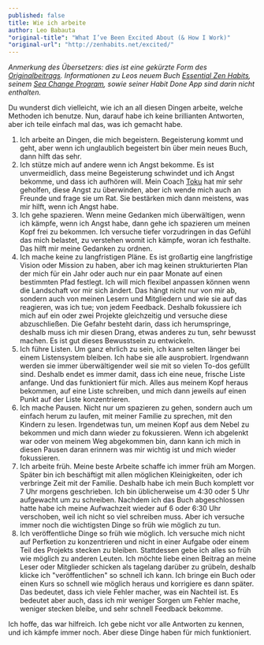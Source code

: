 ```yaml
---
published: false
title: Wie ich arbeite
author: Leo Babauta
"original-title": "What I’ve Been Excited About (& How I Work)"
"original-url": "http://zenhabits.net/excited/"
---
```


_Anmerkung des Übersetzers: dies ist eine gekürzte Form des [Originalbeitrags](http://zenhabits.net/excited/). Informationen zu Leos neuem Buch [Essential Zen Habits](http://zenhabits.net/essential/), seinem [Sea Change Program](http://seachange.zenhabits.net/), sowie seiner Habit Done App sind darin nicht enthalten._

Du wunderst dich vielleicht, wie ich an all diesen Dingen arbeite, welche Methoden ich benutze. Nun, darauf habe ich keine brillianten Antworten, aber ich teile einfach mal das, was ich gemacht habe.

1. Ich arbeite an Dingen, die mich begeistern. Begeisterung kommt und geht, aber wenn ich unglaublich begeistert bin über mein neues Buch, dann hilft das sehr.
2. Ich stütze mich auf andere wenn ich Angst bekomme. Es ist unvermeidlich, dass meine Begeisterung schwindet und ich Angst bekomme, und dass ich aufhören will. Mein Coach [Toku](http://unexecutive.com/) hat mir sehr geholfen, diese Angst zu überwinden, aber ich wende mich auch an Freunde und frage sie um Rat. Sie bestärken mich dann meistens, was mir hilft, wenn ich Angst habe.
3. Ich gehe spazieren. Wenn meine Gedanken mich überwältigen, wenn ich kämpfe, wenn ich Angst habe, dann gehe ich spazieren um meinen Kopf frei zu bekommen. Ich versuche tiefer vorzudringen in das Gefühl das mich belastet, zu verstehen womit ich kämpfe, woran ich festhalte. Das hilft mir meine Gedanken zu ordnen.
4. Ich mache keine zu langfristigen Pläne. Es ist großartig eine langfristige Vision oder Mission zu haben, aber ich mag keinen strukturierten Plan der mich für ein Jahr oder auch nur ein paar Monate auf einen bestimmten Pfad festlegt. Ich will mich flexibel anpassen können wenn die Landschaft vor mir sich ändert. Das hängt nicht nur von mir ab, sondern auch von meinen Lesern und Mitgliedern und wie sie auf das reagieren, was ich tue; von jedem Feedback. Deshalb fokussiere ich mich auf ein oder zwei Projekte gleichzeitig und versuche diese abzuschließen. Die Gefahr besteht darin, dass ich herumspringe, deshalb muss ich mir diesen Drang, etwas anderes zu tun, sehr bewusst machen. Es ist gut dieses Bewusstsein zu entwickeln.
5. Ich führe Listen. Um ganz ehrlich zu sein, ich kann selten länger bei einem Listensystem bleiben. Ich habe sie alle ausprobiert. Irgendwann werden sie immer überwältigender weil sie mit so vielen To-dos gefüllt sind. Deshalb endet es immer damit, dass ich eine neue, frische Liste anfange. Und das funktioniert für mich. Alles aus meinem Kopf heraus bekommen, auf eine Liste schreiben, und mich dann jeweils auf einen Punkt auf der Liste konzentrieren.
6. Ich mache Pausen. Nicht nur um spazieren zu gehen, sondern auch um einfach herum zu laufen, mit meiner Familie zu sprechen, mit den Kindern zu lesen. Irgendetwas tun, um meinen Kopf aus dem Nebel zu bekommen und mich dann wieder zu fokussieren. Wenn ich abgelenkt war oder von meinem Weg abgekommen bin, dann kann ich mich in diesen Pausen daran erinnern was mir wichtig ist und mich wieder fokussieren.
7. Ich arbeite früh. Meine beste Arbeite schaffe ich immer früh am Morgen. Später bin ich beschäftigt mit allen möglichen Kleinigkeiten, oder ich verbringe Zeit mit der Familie. Deshalb habe ich mein Buch komplett vor 7 Uhr morgens geschrieben. Ich bin üblicherweise um 4:30 oder 5 Uhr aufgewacht um zu schreiben. Nachdem ich das Buch abgeschlossen hatte habe ich meine Aufwachzeit wieder auf 6 oder 6:30 Uhr verschoben, weil ich nicht so viel schreiben muss. Aber ich versuche immer noch die wichtigsten Dinge so früh wie möglich zu tun.
8. Ich veröffentliche Dinge so früh wie möglich. Ich versuche mich nicht auf Perfketion zu konzentrieren und nicht in einer Aufgabe oder einem Teil des Projekts stecken zu bleiben. Stattdessen gebe ich alles so früh wie möglich zu anderen Leuten. Ich möchte liebe einen Beitrag an meine Leser oder Mitglieder schicken als tagelang darüber zu grübeln, deshalb klicke ich "veröffentlichen" so schnell ich kann. Ich bringe ein Buch oder einen Kurs so schnell wie möglich heraus und korrigiere es dann später. Das bedeutet, dass ich viele Fehler macher, was ein Nachteil ist. Es bedeutet aber auch, dass ich mir weniger Sorgen um Fehler mache, weniger stecken bleibe, und sehr schnell Feedback bekomme.

Ich hoffe, das war hilfreich. Ich gebe nicht vor alle Antworten zu kennen, und ich kämpfe immer noch. Aber diese Dinge haben für mich funktioniert.